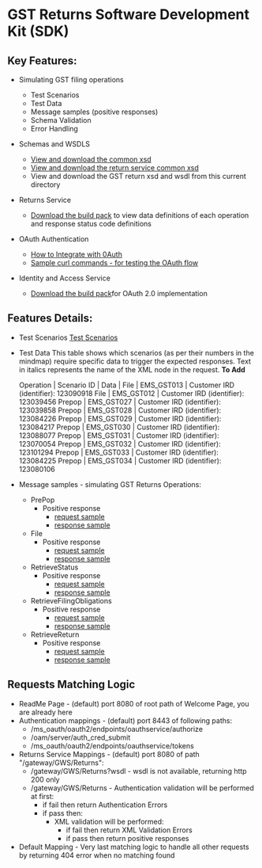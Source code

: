 GST Returns Software Development Kit (SDK)
=======================================

Key Features:
-------------

- Simulating GST filing operations
	- Test Scenarios
	- Test Data
    - Message samples (positive responses)
    - Schema Validation
    - Error Handling
	
- Schemas and WSDLS
	- [View and download the common xsd](../Service%20-%20Common/)
	- [View and download the return service common xsd](../Service%20-%20Return/Latest/)
	- View and download the GST return xsd and wsdl from this current directory
	
- Returns Service 
	- [Download the build pack](../Service%20-%20Return/Latest/) to view data definitions of each operation and response status code definitions
	
- OAuth Authentication 
	- [How to Integrate with 0Auth](AIM_Auth_Access_Token_Steps.md)
	- [Sample curl commands - for testing the OAuth flow](AIM_Auth_Access_Token_Steps.md)

- Identity and Access Service 
	- [Download the build pack](../Service%20-%20Identity%20and%20Access/Latest/)for OAuth 2.0 implementation  

Features Details:
-----------------

- Test Scenarios
	[Test Scenarios](images/Emulated_Services_Coverage_Map-Return_GST.png)

- Test Data
This table shows which scenarios (as per their numbers in the mindmap) require specific data to trigger the expected responses. Text in italics represents the name of the XML node in the request.
	**To Add**
	
	Operation | Scenario ID | Data | 
	File | EMS_GST013 | Customer IRD (identifier): 123090918
	File | EMS_GST012 | Customer IRD (identifier): 123039456
	Prepop | EMS_GST027 | Customer IRD (identifier): 123039858 
	Prepop | EMS_GST028 | Customer IRD (identifier): 123084226 
	Prepop | EMS_GST029 | Customer IRD (identifier): 123084217
	Prepop | EMS_GST030 | Customer IRD (identifier): 123088077
	Prepop | EMS_GST031 | Customer IRD (identifier): 123070054 
	Prepop | EMS_GST032 | Customer IRD (identifier): 123101294
	Prepop | EMS_GST033 | Customer IRD (identifier): 123084225
	Prepop | EMS_GST034 | Customer IRD (identifier): 123080106 
        
- Message samples - simulating GST Returns Operations:
    - PrePop
        - Positive response
            - [request sample](sample_messages/body-gst-returnprepop-request.xml)
            - [response sample](sample_messages/body-gst-returnprepop-response.xml)
    - File
        - Positive response
            - [request sample](sample_messages/body-gst-returnfile-request.xml)
            - [response sample](sample_messages/body-gst-returnfile-response.xml)
    - RetrieveStatus
        - Positive response
            - [request sample](sample_messages/body-gst-returnstatus-request.xml)
            - [response sample](sample_messages/body-gst-returnstatus-response.xml)
    - RetrieveFilingObligations
        - Positive response
            - [request sample](sample_messages/body-gst-filingobligation-request.xml)
            - [response sample](sample_messages/body-gst-filingobligation-response.xml)
    - RetrieveReturn
        - Positive response
            - [request sample](sample_messages/body-gst-retrievereturn-request.xml)
            - [response sample](sample_messages/body-gst-retrievereturn-response.xml)

            
Requests Matching Logic
-----------------------

- ReadMe Page - (default) port 8080 of root path of Welcome Page, you are already here
- Authentication mappings - (default) port 8443 of following paths:
    - /ms_oauth/oauth2/endpoints/oauthservice/authorize
    - /oam/server/auth_cred_submit
    - /ms_oauth/oauth2/endpoints/oauthservice/tokens
- Returns Service Mappings - (default) port 8080 of path "/gateway/GWS/Returns":
    - /gateway/GWS/Returns?wsdl - wsdl is not available, returning http 200 only
    - /gateway/GWS/Returns - Authentication validation will be performed at first:
        - if fail then return Authentication Errors
        - if pass then:
            - XML validation will be performed:
                - if fail then return XML Validation Errors
                - if pass then return positive responses
- Default Mapping - Very last matching logic to handle all other requests by returning 404 error when no matching found
